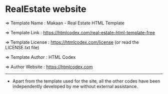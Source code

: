 # RealEstate website 

 =>  Template Name    : Makaan - Real Estate HTML Template

  =>  Template Link    : https://htmlcodex.com/real-estate-html-template-free

  =>  Template License : https://htmlcodex.com/license (or read the LICENSE.txt file)

  =>  Template Author  : HTML Codex

  =>  Author Website   : https://htmlcodex.com

  ---------------------------------------------------------------------------------------

- Apart from the template used for the site, all the other codes have been independently developed by me without external assistance.
